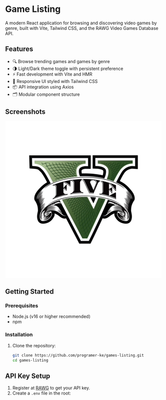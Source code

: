 # Game Listing

A modern React application for browsing and discovering video games by genre, built with Vite, Tailwind CSS, and the RAWG Video Games Database API.

## Features

- 🔍 Browse trending games and games by genre
- 🌗 Light/Dark theme toggle with persistent preference
- ⚡ Fast development with Vite and HMR
- 🎨 Responsive UI styled with Tailwind CSS
- 📦 API integration using Axios
- 🗂️ Modular component structure

## Screenshots

![Game Listing Screenshot](./src/assets/images/logo.png)

## Getting Started

### Prerequisites

- Node.js (v16 or higher recommended)
- npm

### Installation

1. Clone the repository:
   ```sh
   git clone https://github.com/programer-ke/games-listing.git
   cd games-listing
    ```

## API Key Setup

1. Register at [RAWG](https://rawg.io/apidocs) to get your API key.
2. Create a `.env` file in the root: